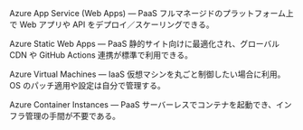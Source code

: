 Azure App Service (Web Apps) — PaaS
フルマネージドのプラットフォーム上で Web アプリや API をデプロイ／スケーリングできる。

Azure Static Web Apps — PaaS
静的サイト向けに最適化され、グローバル CDN や GitHub Actions 連携が標準で利用できる。 

Azure Virtual Machines — IaaS
仮想マシンを丸ごと制御したい場合に利用。OS のパッチ適用や設定は自分で管理する。

Azure Container Instances — PaaS
サーバーレスでコンテナを起動でき、インフラ管理の手間が不要である。
